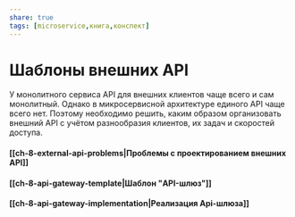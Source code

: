 ```yaml
---
share: true
tags: [microservice,книга,конспект]
---
```

# Шаблоны внешних API
У монолитного сервиса API для внешних клиентов чаще всего и сам монолитный. Однако в микросервисной архитектуре единого API чаще всего нет. Поэтому необходимо решить, каким образом организовать внешний API с учётом разнообразия клиентов, их задач и скоростей доступа.
#### [[ch-8-external-api-problems|Проблемы с проектированием внешних API]]
#### [[ch-8-api-gateway-template|Шаблон "API-шлюз"]]
#### [[ch-8-api-gateway-implementation|Реализация Api-шлюза]]
